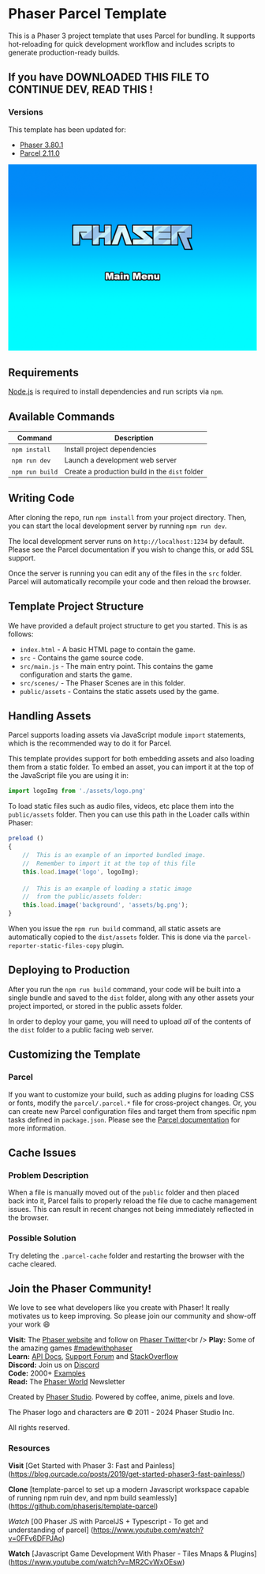 # Phaser Parcel Template

This is a Phaser 3 project template that uses Parcel for bundling. It supports hot-reloading for quick development workflow and includes scripts to generate production-ready builds.

## If you have DOWNLOADED THIS FILE TO CONTINUE DEV, READ THIS ! 

<!-- 
TODO : ensure you have 'Better Comments' extension when you read this for improved readibilility. 


?PORTS: 

    
    *FRONT-END PORT: 1234:
    The front-end sever runs on PORT 1234 by default. In the case 1234 is not available, Parcel automatically chooses a random port for the server to run on. There is the CORS method of fusing both servers to run on one, but for dev purposeses , we'll the ports on individual ports. 

        *Development / Production Front-end server calls: 
        As shown in the package.json, you can start the frontend with a development call or a production call. This is a safety measure to ensure data will not be erased. 

            *Development:  
            "npm run dev": allows access to seed.js. Seed.js will clear all tables in the db if ran. This is

            *Production: 
            "npm start": allows you run the production server. 
            In the case you happen to break the forbidden rule of not running the seed.js file while in production; the seed file has a fail safe code so nothing from your database will delete. Unless you instruct otherwise in the command line. 

    *BACK-END PORT: 3000: 
        "npm run server": By default, the backend will run on this port. To run this code excute the following: 
            

    *PORT: 5432: 
    -If you happen to see this port while setting up your prisma.schema (specifically during "DATABASE_URL setup, then ensure to leave it as 5432). 
        *Prisma uses PORT 5432 to communicate with the db and it listens to the Front-end on PORT 3000,  



? Getting Started with this app after cloning a Repo: 


    ? PSQL:

        Steps: 

            1.  Create the db as it shows below with the same camel casing
                    *DB name is: theArrowGame


    ? Prisma: 

    https://www.prisma.io/docs/getting-started/setup-prisma/add-to-existing-project/relational-databases-typescript-postgresql

        *0 look at the package.json and install the required modules 

        *0.5 set up the pqsl 

        *1. npm i --save-dev prisma@latest
            install

        *2 npx prisma init
            explination same as shown above


        *3. set up DATABASEURL prisma.schema file
        
        generator client {
                provider = "prisma-client-js"
                }

                define the database to connect to
                datasource db {
                provider = "postgresql"
                url      = env("DATABASE_URL")
            }
        

        *3.5 set up .env with the following info: 

        .env: 
                DATABASE_URL="postgresql://<your psql user>:@localhost:5432/theArrowGame"
                JWT="coolPassword"
                NODE_ENV="development"


        * Of note: 
            
            -env file goes within the main directory so backend can access it.

            -the app is set up with "theArrowGame" as the db. When creating your db i urge you to mirrow this nomenclature. It'll make things easier. 

        



        *4: npm i @prisma/client@latest

        Install Prisma/Cient

            If you do not have a seed.js from PSQL you can use the prima version of seeding a database: 
            *a.create the seed.js file 
                

    *		b.install the Prisma Client (see step 5)

    *		c.add a seed command within the package.json scripts 
            "scripts": {
                "seed": "node prisma/seed.js"
                }
                *OFNOTE: 
                    -make sure to create a development and production environment. Do this by manipulating the code within package.json : 
                    -from this 
                        "scripts": {
                            "dev": "parcel index.html --no-cache --config ./parcel/.parcel.dev --open",
                            "build": "parcel build index.html --public-url _relativeroute_ --no-source-maps --log-level error --config ./parcel/.parcel.prod"
                        },
                    -to this: 
                        "scripts": {
                            "dev": "NODE_ENV=development parcel index.html --no-cache --config ./parcel/.parcel.dev --open",
                            "start": "NODE_ENV=production node server/index.js",
                            "build": "NODE_ENV=production parcel build index.html --public-url _relativeroute_ --no-source-maps --log-level error --config ./parcel/.parcel.prod",
                            "seed": "node prisma/seed.js"
                    },
                
                    then make your seed.js file only run within development by running this code at the beginning 
                        if (process.env.NODE_ENV === 'production') {
                            console.log('Seeding is not permitted in production!');
                            process.exit();
                        }

        TODO: Cloned the repo? ... Start here: 

    Steps: 

        *3.7 



        *4 npx prisma migrate dev --name init
            Creates the DB with defined models(Tables) that are in the schema.prisma file
            ?Run this code if you want to restructure the db (Add more rows or columns)
            ?Followed by npx prisma generate 


        *5  npx prisma db pull
            This commmand is dope! It read the Database_URL (located in the .env) and connects to the db following. It then introspects the database & translates the database schema from SQL into a prisma data model within the prisma.schema

                TODO Whenever you clone a project with prisma, you start here. 
                    Which makes sense, you need the env files to operate the project 
                ? If it is your own project copy the env file over, if not, create one. 
                WALLAH! MAGIC!
            
            
            To get the latest prisma run:
        *6 npm i @prisma/client@latest
            this command creates a node module which houses the prisma client. That node module is changed evertime the schema is modified but in order to change it you have to run the following: 

            *7 npx prisma generate
                This reads the prisma schema and generates my prisma client library within the @prisma/client node_modules


        *8 set up the enviornment and do you first prisma quiery

            *a. Import Prisma Client
            const { PrismaClient } = require('@prisma/client)
            const prisma = new PrismaClient()

            *b crud methods can be found here:
            ! https://www.prisma.io/docs/orm/prisma-client/queries/crud






-->

### Versions

This template has been updated for:

- [Phaser 3.80.1](https://github.com/phaserjs/phaser)
- [Parcel 2.11.0](https://github.com/parcel-bundler/parcel)

![screenshot](screenshot.png)

## Requirements

[Node.js](https://nodejs.org) is required to install dependencies and run scripts via `npm`.

## Available Commands

| Command | Description |
|---------|-------------|
| `npm install` | Install project dependencies |
| `npm run dev` | Launch a development web server |
| `npm run build` | Create a production build in the `dist` folder |

## Writing Code

After cloning the repo, run `npm install` from your project directory. Then, you can start the local development server by running `npm run dev`.

The local development server runs on `http://localhost:1234` by default. Please see the Parcel documentation if you wish to change this, or add SSL support.

Once the server is running you can edit any of the files in the `src` folder. Parcel will automatically recompile your code and then reload the browser.

## Template Project Structure

We have provided a default project structure to get you started. This is as follows:

- `index.html` - A basic HTML page to contain the game.
- `src` - Contains the game source code.
- `src/main.js` - The main entry point. This contains the game configuration and starts the game.
- `src/scenes/` - The Phaser Scenes are in this folder.
- `public/assets` - Contains the static assets used by the game.

## Handling Assets

Parcel supports loading assets via JavaScript module `import` statements, which is the recommended way to do it for Parcel.

This template provides support for both embedding assets and also loading them from a static folder. To embed an asset, you can import it at the top of the JavaScript file you are using it in:

```js
import logoImg from './assets/logo.png'
```

To load static files such as audio files, videos, etc place them into the `public/assets` folder. Then you can use this path in the Loader calls within Phaser:

```js
preload ()
{
    //  This is an example of an imported bundled image.
    //  Remember to import it at the top of this file
    this.load.image('logo', logoImg);

    //  This is an example of loading a static image
    //  from the public/assets folder:
    this.load.image('background', 'assets/bg.png');
}
```

When you issue the `npm run build` command, all static assets are automatically copied to the `dist/assets` folder. This is done via the `parcel-reporter-static-files-copy` plugin.

## Deploying to Production

After you run the `npm run build` command, your code will be built into a single bundle and saved to the `dist` folder, along with any other assets your project imported, or stored in the public assets folder.

In order to deploy your game, you will need to upload *all* of the contents of the `dist` folder to a public facing web server.

## Customizing the Template

### Parcel

If you want to customize your build, such as adding plugins for loading CSS or fonts, modify the `parcel/.parcel.*` file for cross-project changes. Or, you can create new Parcel configuration files and target them from specific npm tasks defined in `package.json`. Please see the [Parcel documentation](https://parceljs.org) for more information.

## Cache Issues

### Problem Description

When a file is manually moved out of the `public` folder and then placed back into it, Parcel fails to properly reload the file due to cache management issues. This can result in recent changes not being immediately reflected in the browser.

### Possible Solution

Try deleting the `.parcel-cache` folder and restarting the browser with the cache cleared.

## Join the Phaser Community!

We love to see what developers like you create with Phaser! It really motivates us to keep improving. So please join our community and show-off your work 😄

**Visit:** The [Phaser website](https://phaser.io) and follow on [Phaser Twitter](https://twitter.com/phaser_)<br />
**Play:** Some of the amazing games [#madewithphaser](https://twitter.com/search?q=%23madewithphaser&src=typed_query&f=live)<br />
**Learn:** [API Docs](https://newdocs.phaser.io), [Support Forum](https://phaser.discourse.group/) and [StackOverflow](https://stackoverflow.com/questions/tagged/phaser-framework)<br />
**Discord:** Join us on [Discord](https://discord.gg/phaser)<br />
**Code:** 2000+ [Examples](https://labs.phaser.io)<br />
**Read:** The [Phaser World](https://phaser.io/community/newsletter) Newsletter<br />

Created by [Phaser Studio](mailto:support@phaser.io). Powered by coffee, anime, pixels and love.

The Phaser logo and characters are &copy; 2011 - 2024 Phaser Studio Inc.

All rights reserved.


### Resources 


**Visit** [Get Started with Phaser 3: Fast and Painless] (https://blog.ourcade.co/posts/2019/get-started-phaser3-fast-painless/)


**Clone** [template-parcel to set up a modern Javascript workspace capable of running npm ruin dev, and npm build seamlessly] (https://github.com/phaserjs/template-parcel)

*Watch* [00 Phaser JS with ParcelJS + Typescript - To get and understanding of parcel] (https://www.youtube.com/watch?v=0FFv6DFPJAo)

**Watch** [Javascript Game Development With Phaser - Tiles Mnaps & Plugins] (https://www.youtube.com/watch?v=MR2CvWxOEsw)



